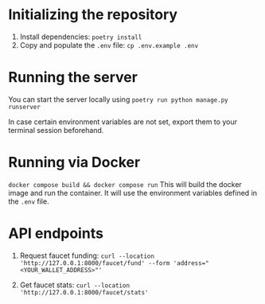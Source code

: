 # Initializing the repository
1. Install dependencies: `poetry install`
2. Copy and populate the `.env` file: `cp .env.example .env`

# Running the server
You can start the server locally using
`poetry run python manage.py runserver`

In case certain environment variables are not set, export them to your terminal session beforehand.

# Running via Docker
`docker compose build && docker compose run`
This will build the docker image and run the container. It will use the environment variables
defined in the `.env` file.

# API endpoints
1. Request faucet funding:
`curl --location 'http://127.0.0.1:8000/faucet/fund' --form 'address="<YOUR_WALLET_ADDRESS>"'`

2. Get faucet stats:
`curl --location 'http://127.0.0.1:8000/faucet/stats'`